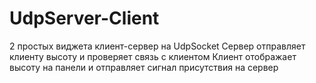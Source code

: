 # UdpServer-Client
2 простых виджета клиент-сервер на UdpSocket
Сервер отправляет клиенту высоту и проверяет связь с клиентом
Клиент отображает высоту на панели и отправляет сигнал присутствия на сервер
